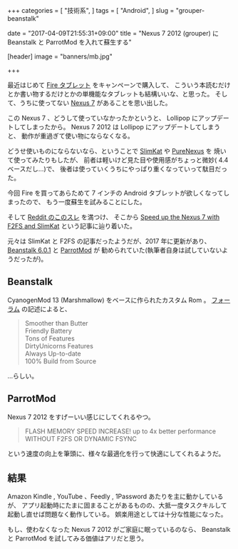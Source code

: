 +++
categories = [
  "技術系",
]
tags = [
  "Android",
]
slug = "grouper-beanstalk"

date = "2017-04-09T21:55:31+09:00"
title = "Nexus 7 2012 (grouper) に Beanstalk と ParrotMod を入れて蘇生する"

[header]
image = "banners/mb.jpg"

+++

最近はじめて [Fire タブレット](http://amzn.to/2nXsSKh) をキャンペーンで購入して、
こういう本読むだけとか書い物するだけとかの単機能なタブレットも結構いいな、と思った。
そして、うちに使ってない [Nexus 7](http://amzn.to/2oSEwJK) があることを思い出した。

この Nexus 7 、どうして使っていなかったかというと、
Lollipop にアップデートしてしまったから。
Nexus 7 2012 は Lollipop にアップデートしてしまうと、
動作が重過ぎて使い物にならなくなる。

どうせ使いものにならないなら、ということで
[SlimKat](http://www.slimroms.net/) や
[PureNexus](https://forum.xda-developers.com/nexus-7/development/unofficial-pure-nexus-project-layers-t3243943) を
焼いて使ってみたりもしたが、
前者は軽いけど見た目や使用感がちょっと微妙( 4.4 ベースだし…)で、
後者は使っていくうちにやっぱり重くなっていって駄目だった。

今回 Fire を買ってあらためて 7 インチの Android タブレットが欲しくなってしまったので、
もう一度蘇生を試みることにした。

そして [Reddit のこのスレ](https://www.reddit.com/r/Nexus7/comments/3h0oxg/recommended_fastlightweight_rom_for_2012_n7/) を満つけ、
そこから [Speed up the Nexus 7 with F2FS and SlimKat](https://teknovenus.com/speed-up-nexus-7-f2fs-slimkat-ghost/) という記事に辿り着いた。

元々は SlimKat と F2FS の記事だったようだが、2017 年に更新があり、
[Beanstalk 6\.0\.1](https://forum.xda-developers.com/nexus-7/development/rom-beanstalk-rom-t3312870) と
[ParrotMod](https://forum.xda-developers.com/nexus-7/orig-development/parrotmod-speed-2012-nexus-7-emmc-fix-t3300416) が
勧められていた(執筆者自身は試していないようだったが)。

## Beanstalk ##

CyanogenMod 13 (Marshmallow) をベースに作られたカスタム Rom 。
[フォーラム](https://forum.xda-developers.com/galaxy-s3/development/rom-t3370186) の記述によると、

> Smoother than Butter  
> Friendly Battery  
> Tons of Features  
> DirtyUnicorns Features  
> Always Up-to-date  
> 100% Build from Source

…らしい。

## ParrotMod ##

Nexus 7 2012 をすげーいい感じにしてくれるやつ。

> FLASH MEMORY SPEED INCREASE! up to 4x better performance WITHOUT F2FS OR DYNAMIC FSYNC

という速度の向上を筆頭に、様々な最適化を行って快適にしてくれるようだ。

## 結果 ##

Amazon Kindle , YouTube 、Feedly , 1Password あたりを主に動かしているが、
アプリ起動時にたまに固まることがあるものの、大抵一度タスクキルして起動し直せば問題なく動作している。
娯楽用途としては十分な性能になった。

もし、使わなくなった Nexus 7 2012 がご家庭に眠っているのなら、
Beanstalk と ParrotMod を試してみる価値はアリだと思う。

